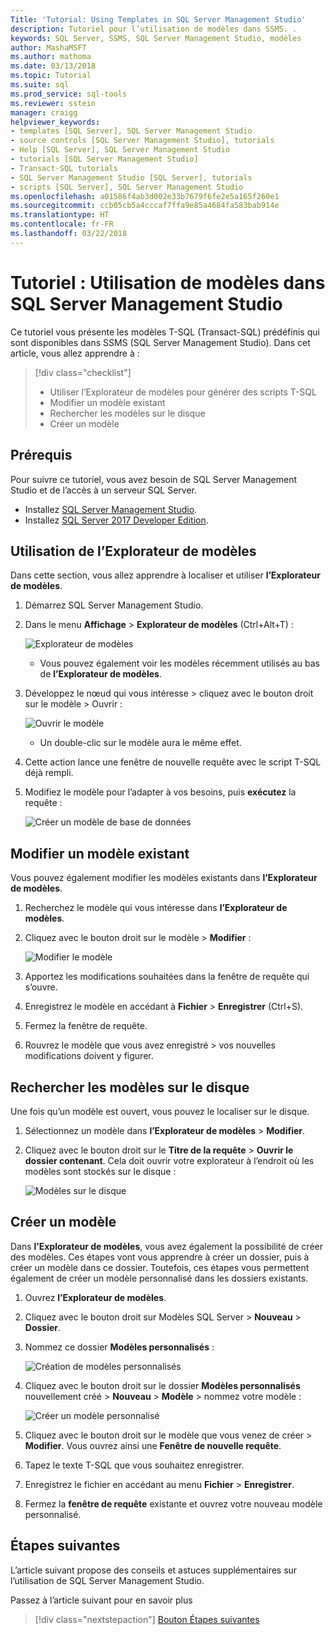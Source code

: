 ```yaml
---
Title: 'Tutorial: Using Templates in SQL Server Management Studio'
description: Tutoriel pour l’utilisation de modèles dans SSMS. .
keywords: SQL Server, SSMS, SQL Server Management Studio, modèles
author: MashaMSFT
ms.author: mathoma
ms.date: 03/13/2018
ms.topic: Tutorial
ms.suite: sql
ms.prod_service: sql-tools
ms.reviewer: sstein
manager: craigg
helpviewer_keywords:
- templates [SQL Server], SQL Server Management Studio
- source controls [SQL Server Management Studio], tutorials
- Help [SQL Server], SQL Server Management Studio
- tutorials [SQL Server Management Studio]
- Transact-SQL tutorials
- SQL Server Management Studio [SQL Server], tutorials
- scripts [SQL Server], SQL Server Management Studio
ms.openlocfilehash: a01586f4ab3d002e33b7679f6fe2e5a165f260e1
ms.sourcegitcommit: ccb05cb5a4cccaf7ffa9e85a4684fa583bab914e
ms.translationtype: HT
ms.contentlocale: fr-FR
ms.lasthandoff: 03/22/2018
---
```

# <a name="tutorial-using-templates-within-sql-server-management-studio"></a>Tutoriel : Utilisation de modèles dans SQL Server Management Studio
Ce tutoriel vous présente les modèles T-SQL (Transact-SQL) prédéfinis qui sont disponibles dans SSMS (SQL Server Management Studio). Dans cet article, vous allez apprendre à :

> [!div class="checklist"]
> * Utiliser l’Explorateur de modèles pour générer des scripts T-SQL
> * Modifier un modèle existant 
> * Rechercher les modèles sur le disque
> * Créer un modèle
   

## <a name="prerequisites"></a>Prérequis
Pour suivre ce tutoriel, vous avez besoin de SQL Server Management Studio et de l’accès à un serveur SQL Server. 

- Installez [SQL Server Management Studio](https://docs.microsoft.com/en-us/sql/ssms/download-sql-server-management-studio-ssms).
- Installez [SQL Server 2017 Developer Edition](https://www.microsoft.com/en-us/sql-server/sql-server-downloads).

 

## <a name="using-the-template-browser"></a>Utilisation de l’Explorateur de modèles
Dans cette section, vous allez apprendre à localiser et utiliser **l’Explorateur de modèles**. 

1. Démarrez SQL Server Management Studio.
2. Dans le menu **Affichage** > **Explorateur de modèles** (Ctrl+Alt+T) : 

    ![Explorateur de modèles](media/templates-ssms/templatebrowser.png)
    - Vous pouvez également voir les modèles récemment utilisés au bas de **l’Explorateur de modèles**.

3. Développez le nœud qui vous intéresse > cliquez avec le bouton droit sur le modèle > Ouvrir :

    ![Ouvrir le modèle](media/templates-ssms/opentemplate.png)
    - Un double-clic sur le modèle aura le même effet.

4. Cette action lance une fenêtre de nouvelle requête avec le script T-SQL déjà rempli. 
5. Modifiez le modèle pour l’adapter à vos besoins, puis **exécutez** la requête :
    
    ![Créer un modèle de base de données](media/templates-ssms/createdbtemplate.png)


## <a name="edit-an-existing-template"></a>Modifier un modèle existant
Vous pouvez également modifier les modèles existants dans **l’Explorateur de modèles**.  

1. Recherchez le modèle qui vous intéresse dans **l’Explorateur de modèles**.
2. Cliquez avec le bouton droit sur le modèle > **Modifier** :

    ![Modifier le modèle](media/templates-ssms/edittemplate.png)

3. Apportez les modifications souhaitées dans la fenêtre de requête qui s’ouvre.
4. Enregistrez le modèle en accédant à **Fichier** > **Enregistrer** (Ctrl+S).
5. Fermez la fenêtre de requête.
6. Rouvrez le modèle que vous avez enregistré > vos nouvelles modifications doivent y figurer.
 

## <a name="locate-the-templates-on-disk"></a>Rechercher les modèles sur le disque
Une fois qu’un modèle est ouvert, vous pouvez le localiser sur le disque.

1. Sélectionnez un modèle dans **l’Explorateur de modèles** > **Modifier**.
2. Cliquez avec le bouton droit sur le **Titre de la requête** > **Ouvrir le dossier contenant**. Cela doit ouvrir votre explorateur à l’endroit où les modèles sont stockés sur le disque : 

    ![Modèles sur le disque](media/templates-ssms/templatesondisk.png)
  

## <a name="create-a-new-template"></a>Créer un modèle
Dans **l’Explorateur de modèles**, vous avez également la possibilité de créer des modèles. Ces étapes vont vous apprendre à créer un dossier, puis à créer un modèle dans ce dossier. Toutefois, ces étapes vous permettent également de créer un modèle personnalisé dans les dossiers existants. 

1. Ouvrez **l’Explorateur de modèles**.
2. Cliquez avec le bouton droit sur Modèles SQL Server > **Nouveau** > **Dossier**.
3. Nommez ce dossier **Modèles personnalisés** :

    ![Création de modèles personnalisés](media/templates-ssms/creatingcustomtemplate.png)

4. Cliquez avec le bouton droit sur le dossier **Modèles personnalisés** nouvellement créé > **Nouveau** > **Modèle** > nommez votre modèle :
 
    ![Créer un modèle personnalisé](media/templates-ssms/createnewtemplate.png)
   
5. Cliquez avec le bouton droit sur le modèle que vous venez de créer > **Modifier**. Vous ouvrez ainsi une **Fenêtre de nouvelle requête**.
6. Tapez le texte T-SQL que vous souhaitez enregistrer. 
7. Enregistrez le fichier en accédant au menu **Fichier** > **Enregistrer**.
8. Fermez la **fenêtre de requête** existante et ouvrez votre nouveau modèle personnalisé. 

    

## <a name="next-steps"></a>Étapes suivantes
L’article suivant propose des conseils et astuces supplémentaires sur l’utilisation de SQL Server Management Studio. 

Passez à l’article suivant pour en savoir plus
> [!div class="nextstepaction"]
> [Bouton Étapes suivantes](ssms-tricks.md)
